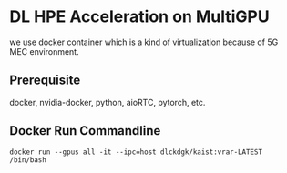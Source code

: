 # DL HPE Acceleration on MultiGPU #
we use docker container which is a kind of virtualization because of 5G MEC environment.
## Prerequisite ##
docker, nvidia-docker, python, aioRTC, pytorch, etc.

## Docker Run Commandline ##
```docker run --gpus all -it --ipc=host dlckdgk/kaist:vrar-LATEST /bin/bash```

